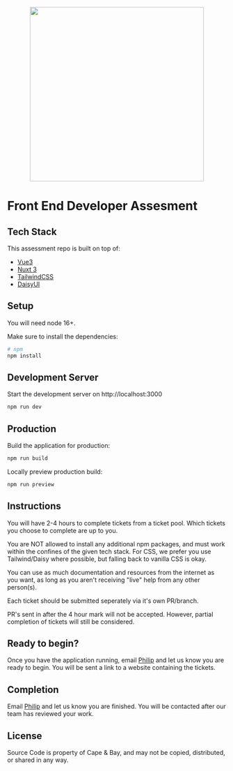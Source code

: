 <p align="center"><a href="https://capeandbay.com" target="_blank"><img src="https://capeandbay-public.s3.amazonaws.com/cape_and_bay_logo_7687.svg" width="400"></a></p>

# Front End Developer Assesment

## Tech Stack

This assessment repo is built on top of:
- [Vue3](https://vuejs.org/guide/introduction.html)
- [Nuxt 3](https://v3.nuxtjs.org)
- [TailwindCSS](https://tailwindcss.com/docs)
- [DaisyUI](https://daisyui.com/components/)

## Setup

You will need node 16+.

Make sure to install the dependencies:

```bash
# npm
npm install
```

## Development Server

Start the development server on http://localhost:3000

```bash
npm run dev
```

## Production

Build the application for production:

```bash
npm run build
```

Locally preview production build:

```bash
npm run preview
```

## Instructions
You will have 2-4 hours to complete tickets from a ticket pool.  Which tickets you choose to complete are up to you.

You are NOT allowed to install any additional npm packages, and must work within the confines of the given tech stack. For CSS, we prefer you use Tailwind/Daisy where possible, but falling back to vanilla CSS is okay.

You can use as much documentation and resources from the internet as you want, as long as you aren't receiving "live" help from any other person(s).

Each ticket should be submitted seperately via it's own PR/branch.

PR's sent in after the 4 hour mark will not be accepted.  However, partial completion of tickets will still be considered.

## Ready to begin?
Once you have the application running, email [Philip](mailto:philip@capeandbay.com) and let us know you are ready to begin.  You will be sent a link to a website containing the tickets.

## Completion

Email [Philip](mailto:philip@capeandbay.com) and let us know you are finished.  You will be contacted after our team has reviewed your work.

## License

Source Code is property of Cape & Bay, and may not be copied, distributed, or shared in any way.
